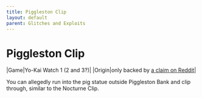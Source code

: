 ```yaml
---
title: Piggleston Clip
layout: default
parent: Glitches and Exploits
---
```


# Piggleston Clip

|Game|Yo-Kai Watch 1 (2 and 3?)|
|Origin|only backed by [a claim on Reddit](https://www.reddit.com/r/yokaiwatch/comments/55c6ee/found_a_one_time_glitch_yw1/)|

You can allegedly run into the pig statue outside Piggleston Bank and clip through, similar to the Nocturne Clip.

